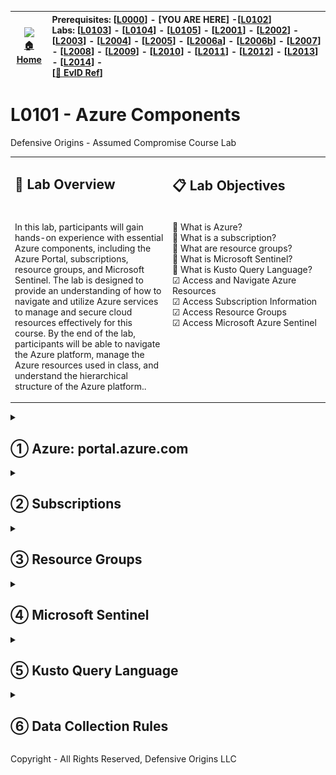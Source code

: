 
<!-- DO-MD-DEVNOTES-START -->
<!-- DO-MD-DEVNOTES-END -->
<!-- DO-MD-LABHEADER-START -->
<!-- DO-NAVTREE-TABLE-START -->
| ![][addlogosm] <br>[&#x1f3e0; Home][HOME] | Prerequisites: [[L0000]] - [YOU ARE HERE] -[[L0102]] <br> Labs: [[L0103]] - [[L0104]] - [[L0105]] - [[L2001]] - [[L2002]] - [[L2003]] - [[L2004]] - [[L2005]] - [[L2006a]] - [[L2006b]] -  [[L2007]] - [[L2008]] - [[L2009]] - [[L2010]] - [[L2011]] - [[L2012]] - [[L2013]] - [[L2014]] - <br>[[&#128210; EvID Ref][evidref]]| 
|--------|:--------|
<!-- DO-NAVTREE-TABLE-END -->

<!-- DO-LAB-TITLE START -->
# L0101 - Azure Components
Defensive Origins - Assumed Compromise Course Lab
<!-- DO-LAB-TITLE END-->

<table><tr><td width=50% valign=top>

## &#128210; Lab Overview

</td><td width=50% valign=top>

## &#x1f4cb; Lab Objectives

</td></tr><tr><td width=50% valign=top>

<!-- DO-LAB-OVERVIEW START -->
In this lab, participants will gain hands-on experience with essential Azure components, including the Azure Portal, subscriptions, resource groups, and Microsoft Sentinel. The lab is designed to provide an understanding of how to navigate and utilize Azure services to manage and secure cloud resources effectively for this course. By the end of the lab, participants will be able to navigate the 
Azure platform, manage the Azure resources used in class, and understand the hierarchical structure of the Azure platform..
<!-- DO-LAB-OVERVIEW END -->

</td><td width=50% valign=top>

<!-- DO-LAB-OBJECTIVES START -->
 &#x1F4AC;  What is Azure?  
 &#x1F4AC;  What is a subscription?  
 &#x1F4AC;  What are resource groups?   
 &#x1F4AC;  What is Microsoft Sentinel?  
 &#x1F4AC;  What is Kusto Query Language?  
 &#x2611; Access and Navigate Azure Resources  
 &#x2611; Access Subscription Information  
 &#x2611;  Access Resource Groups  
 &#x2611; Access Microsoft Azure Sentinel  

<!-- DO-LAB-OBJECTIVES END -->

</td></tr></table>


<!-- DO-MD-LABHEADER-END -->
<!-- DO-MD-LAB-START -->

<Details><summary>

## &#x2460; Azure: portal.azure.com

</summary><blockquote>

What is the Azure Portal? https://learn.microsoft.com/en-us/azure/azure-portal/azure-portal-overview

The landing page for all things Azure is https://portal.azure.com. Once you deploy a lab environment, the subscription, resource groups, and underlying resources can be managed from here. 

| ![Azure Portal](img/portal-azure.jpg) | 
|------------------------------------------------|

Feel free to click through the various features, functionalities, and services. 

&#x21E8; *Step Complete, Go to the next step!*

</blockquote></details>



<Details><summary>

## &#x2461; Subscriptions

</summary><blockquote>

On Azure, a subscription is a container with its own billing, infrastructure, IAM configurations, quotas, and resource groups. Tons more too. 

| ![DO Prod Sub](img/subs-do-prod.jpg) | 
|------------------------------------------------|

One of the more important items in a subscription is the resource quotas and their limits. As an example, you probably cannot deploy a second lab environment in your default subscription due to the limit on B class CPUs. Quota increase requests facilitate this. 

| ![DO Quotas](img/subs-quotas.jpg) | 
|------------------------------------------------|

&#x21E8; *Step Complete, Go to the next step!*

</blockquote></details>





<Details><summary>

## &#x2462; Resource Groups

</summary><blockquote>

Resource groups are accessible through the Azure UI in various ways, like the search function, from the portal.azure.com homepage, the navigation tree, etc. 

| ![Resource Groups Overview](img/rg-overview.jpg) | 
|------------------------------------------------|

Each subscription has its own resource groups, which contain things like virtual machines, network configuration settings, storage accounts, and disks.

| ![Resource Groups Components](img/rg-components.jpg) | 
|------------------------------------------------|

Resource groups contain Azure *resources*. As an example, clicking through to the virtual machine resource, you can see we various controls, like start, stop, and restart. We can see the resource's IP address and DNS names. 

| ![Virtual Machine Resource](img/virtual-machine.jpg) | 
|------------------------------------------------|

&#x21E8; *Step Complete, Go to the next step!*

</blockquote></details>





<Details><summary>

## &#x2463; Microsoft Sentinel

</summary><blockquote>

Sentinel will be used throughout the course as a log analytics tool. Sentinel uses kusto query language (KQL) as a front end language for performing searches and investigations against log data ingested through our data collection rules. 

The Sentinel application is located at https://portal.azure.com/#browse/microsoft.securityinsightsarg%2Fsentinel and, once your data collection rules are configured, will look something like the following screenshot.

| ![Sentinel Blade](img/sentinel-application.jpg) | 
|------------------------------------------------|

&#x21E8; *Step Complete, Go to the next step!*

</blockquote></details>




<Details><summary>

## &#x2464; Kusto Query Language

</summary><blockquote>

What is KQL? https://learn.microsoft.com/en-us/azure/data-explorer/kusto/query/

KQL quick reference: https://learn.microsoft.com/en-us/azure/data-explorer/kusto/query/kql-quick-reference

&#x21E8; *Lab Complete!*

</blockquote></details>



<Details><summary>

## &#x2465; Data Collection Rules

</summary><blockquote>

What is a data collection rule (DCR)? 
- Configuration directive for your Azure Monitor Agent (Windows or Linux) to collect some data or logs.
- You can collect performance data on your web applications.
- Information about your containers or metrics for various things.
- For Windows, it's usually just an XPath query for Windows logs.
- For Linux, it's usually a specific request for system logs (like auth or authpriv).

| ![DCRs](img/data-collection-rules.jpg) | 
|------------------------------------------------|

Additional and detailed reference: https://learn.microsoft.com/en-us/azure/azure-monitor/essentials/data-collection-rule-overview

&#x21E8; *Lab Complete!*

</blockquote></details>


Copyright - All Rights Reserved, Defensive Origins LLC
<!-- DO-MD-FOOTER-END -->


<!-- DO-MD-SHORTCUTS-START -->
[1]: https://defensiveorigins.com/
[2]: https://wildwesthackinfest.com/training/
[APT]:https://github.com/DefensiveOrigins/AtomicPurpleTeam
[Cheat-Sheets]:9-Others/Cheatsheets/
[DefOrg]: https://defensiveorigins.com/
[Div1]: ../../Z-images/div/div1.png
[Div2]: ../../Z-images/div/div2.png
[DO]: https://www.defensiveorigins.com
[DO1]: ../../Z-images/logo/DO1.png
[DO1sm]: ../../Z-images/logo/DO1sm.png
[DOAboutUs]: https://defensiveorigins.com/about-us
[DOAZLab]: https://www.doazlab.com
[DOAZLab-Github]: https://github.com/DefensiveOrigins/DO-LAB
[DOImage]: ../../Z-images/do_darkbackground.jpg
[DOImage]:Z-images/do_darkbackground.jpg
[DORegister]: https://defensiveorigins.com/first-to-know/
[DOTraining]: https://training.defensiveorigins.com
[evid1]: https://github.com/DefensiveOrigins/SysmonCommunityGuide/blob/master/chapters/process-creation.md
[evid10]: https://github.com/DefensiveOrigins/SysmonCommunityGuide/blob/master/chapters/process-access.md
[evid11]: https://github.com/DefensiveOrigins/SysmonCommunityGuide/blob/master/chapters/file-create.md
[evid1100]: https://docs.microsoft.com/en-us/windows/security/threat-protection/auditing/event-1100
[evid1102]: https://docs.microsoft.com/en-us/windows/security/threat-protection/auditing/event-1102
[evid12]: https://github.com/DefensiveOrigins/SysmonCommunityGuide/blob/master/chapters/registry-actions.md
[evid13]: https://github.com/DefensiveOrigins/SysmonCommunityGuide/blob/master/chapters/registry-actions.md
[evid14]: https://github.com/DefensiveOrigins/SysmonCommunityGuide/blob/master/chapters/registry-actions.md
[evid15]: https://github.com/DefensiveOrigins/SysmonCommunityGuide/blob/master/chapters/file-stream-creation-hash.md
[evid16]: https://www.ultimatewindowssecurity.com/securitylog/encyclopedia/event.aspx?eventid=90016
[evid17]: https://github.com/DefensiveOrigins/SysmonCommunityGuide/blob/master/chapters/named-pipes.md
[evid18]: https://github.com/DefensiveOrigins/SysmonCommunityGuide/blob/master/chapters/named-pipes.md
[evid19]: https://www.ultimatewindowssecurity.com/securitylog/encyclopedia/event.aspx?eventid=90019
[evid2]: https://github.com/DefensiveOrigins/SysmonCommunityGuide/blob/master/chapters/file-create-time-change.md
[evid20]: https://www.ultimatewindowssecurity.com/securitylog/encyclopedia/event.aspx?eventid=90020
[evid21]: https://www.ultimatewindowssecurity.com/securitylog/encyclopedia/event.aspx?eventid=90021
[evid22]: https://github.com/DefensiveOrigins/SysmonCommunityGuide/blob/master/chapters/dns-query.md
[evid23]: https://github.com/DefensiveOrigins/SysmonCommunityGuide/blob/master/chapters/file_delete_detected.md
[evid24]: https://github.com/DefensiveOrigins/SysmonCommunityGuide/blob/master/chapters/clipboard-capture.md
[evid25]: https://github.com/DefensiveOrigins/SysmonCommunityGuide/blob/master/chapters/process-tampering.md
[evid255]: https://docs.microsoft.com/en-us/sysinternals/downloads/sysmon
[evid26]: https://github.com/DefensiveOrigins/SysmonCommunityGuide/blob/master/chapters/file_delete_detected.md
[evid28]: https://github.com/DefensiveOrigins/SysmonCommunityGuide/blob/master/chapters/file-delete.md
[evid3]: https://github.com/DefensiveOrigins/SysmonCommunityGuide/blob/master/chapters/network-connections.md
[evid4]: https://www.ultimatewindowssecurity.com/securitylog/encyclopedia/event.aspx?eventid=90004
[evid4610]: https://docs.microsoft.com/en-us/windows/security/threat-protection/auditing/event-4610
[evid4624]: https://docs.microsoft.com/en-us/windows/security/threat-protection/auditing/event-4624
[evid4625]: https://docs.microsoft.com/en-us/windows/security/threat-protection/auditing/event-4625
[evid4627]: https://docs.microsoft.com/en-us/windows/security/threat-protection/auditing/event-4627
[evid4634]: https://docs.microsoft.com/en-us/windows/security/threat-protection/auditing/event-4634
[evid4647]: https://docs.microsoft.com/en-us/windows/security/threat-protection/auditing/event-4647
[evid4648]: https://docs.microsoft.com/en-us/windows/security/threat-protection/auditing/event-4648
[evid4656]: https://docs.microsoft.com/en-us/windows/security/threat-protection/auditing/event-4656
[evid4657]: https://docs.microsoft.com/en-us/windows/security/threat-protection/auditing/event-4657
[evid4660]: https://docs.microsoft.com/en-us/windows/security/threat-protection/auditing/event-4660
[evid4661]: https://docs.microsoft.com/en-us/windows/security/threat-protection/auditing/event-4661
[evid4662]: https://docs.microsoft.com/en-us/windows/security/threat-protection/auditing/event-4662
[evid4663]: https://docs.microsoft.com/en-us/windows/security/threat-protection/auditing/event-4663
[evid4670]: https://docs.microsoft.com/en-us/windows/security/threat-protection/auditing/event-4670
[evid4672]: https://docs.microsoft.com/en-us/windows/security/threat-protection/auditing/event-4672
[evid4673]: https://docs.microsoft.com/en-us/windows/security/threat-protection/auditing/event-4673
[evid4688]: https://docs.microsoft.com/en-us/windows/security/threat-protection/auditing/event-4688
[evid4689]: https://docs.microsoft.com/en-us/windows/security/threat-protection/auditing/event-4689
[evid4690]: https://docs.microsoft.com/en-us/windows/security/threat-protection/auditing/event-4690
[evid4696]: https://docs.microsoft.com/en-us/windows/security/threat-protection/auditing/event-4696
[evid4697]: https://docs.microsoft.com/en-us/windows/security/threat-protection/auditing/event-4697
[evid4698]: https://docs.microsoft.com/en-us/windows/security/threat-protection/auditing/event-4698
[evid4699]: https://docs.microsoft.com/en-us/windows/security/threat-protection/auditing/event-4699
[evid4700]: https://docs.microsoft.com/en-us/windows/security/threat-protection/auditing/event-4700
[evid4701]: https://docs.microsoft.com/en-us/windows/security/threat-protection/auditing/event-4701
[evid4702]: https://docs.microsoft.com/en-us/windows/security/threat-protection/auditing/event-4702
[evid4703]: https://docs.microsoft.com/en-us/windows/security/threat-protection/auditing/event-4703
[evid4704]: https://docs.microsoft.com/en-us/windows/security/threat-protection/auditing/event-4704
[evid4705]: https://docs.microsoft.com/en-us/windows/security/threat-protection/auditing/event-4705
[evid4706]: https://docs.microsoft.com/en-us/windows/security/threat-protection/auditing/event-4706
[evid4707]: https://docs.microsoft.com/en-us/windows/security/threat-protection/auditing/event-4707
[evid4715]: https://docs.microsoft.com/en-us/windows/security/threat-protection/auditing/event-4715
[evid4716]: https://docs.microsoft.com/en-us/windows/security/threat-protection/auditing/event-4716
[evid4717]: https://docs.microsoft.com/en-us/windows/security/threat-protection/auditing/event-4717
[evid4719]: https://docs.microsoft.com/en-us/windows/security/threat-protection/auditing/event-4719
[evid4720]: https://docs.microsoft.com/en-us/windows/security/threat-protection/auditing/event-4720
[evid4722]: https://docs.microsoft.com/en-us/windows/security/threat-protection/auditing/event-4722
[evid4723]: https://docs.microsoft.com/en-us/windows/security/threat-protection/auditing/event-4723
[evid4724]: https://docs.microsoft.com/en-us/windows/security/threat-protection/auditing/event-4724
[evid4725]: https://docs.microsoft.com/en-us/windows/security/threat-protection/auditing/event-4725
[evid4726]: https://docs.microsoft.com/en-us/windows/security/threat-protection/auditing/event-4726
[evid4731]: https://docs.microsoft.com/en-us/windows/security/threat-protection/auditing/event-4731
[evid4732]: https://docs.microsoft.com/en-us/windows/security/threat-protection/auditing/event-4732
[evid4733]: https://docs.microsoft.com/en-us/windows/security/threat-protection/auditing/event-4733
[evid4735]: https://docs.microsoft.com/en-us/windows/security/threat-protection/auditing/event-4735
[evid4736]: https://docs.microsoft.com/en-us/windows/security/threat-protection/auditing/event-4736
[evid4738]: https://docs.microsoft.com/en-us/windows/security/threat-protection/auditing/event-4738
[evid4739]: https://docs.microsoft.com/en-us/windows/security/threat-protection/auditing/event-4739
[evid4740]: https://docs.microsoft.com/en-us/windows/security/threat-protection/auditing/event-4740
[evid4741]: https://docs.microsoft.com/en-us/windows/security/threat-protection/auditing/event-4741
[evid4742]: https://docs.microsoft.com/en-us/windows/security/threat-protection/auditing/event-4742
[evid4743]: https://docs.microsoft.com/en-us/windows/security/threat-protection/auditing/event-4743
[evid4764]: https://docs.microsoft.com/en-us/windows/security/threat-protection/auditing/event-4764
[evid4765]: https://docs.microsoft.com/en-us/windows/security/threat-protection/auditing/event-4765
[evid4767]: https://docs.microsoft.com/en-us/windows/security/threat-protection/auditing/event-4767
[evid4768]: https://docs.microsoft.com/en-us/windows/security/threat-protection/auditing/event-4768
[evid4769]: https://docs.microsoft.com/en-us/windows/security/threat-protection/auditing/event-4769
[evid4770]: https://docs.microsoft.com/en-us/windows/security/threat-protection/auditing/event-4770
[evid4773]: https://docs.microsoft.com/en-us/windows/security/threat-protection/auditing/event-4773
[evid4776]: https://docs.microsoft.com/en-us/windows/security/threat-protection/auditing/event-4776
[evid4780]: https://docs.microsoft.com/en-us/windows/security/threat-protection/auditing/event-4780
[evid4781]: https://docs.microsoft.com/en-us/windows/security/threat-protection/auditing/event-4781
[evid4782]: https://docs.microsoft.com/en-us/windows/security/threat-protection/auditing/event-4782
[evid4798]: https://docs.microsoft.com/en-us/windows/security/threat-protection/auditing/event-4798
[evid4799]: https://docs.microsoft.com/en-us/windows/security/threat-protection/auditing/event-4799
[evid4817]: https://docs.microsoft.com/en-us/windows/security/threat-protection/auditing/event-4817
[evid4907]: https://docs.microsoft.com/en-us/windows/security/threat-protection/auditing/event-4907
[evid4908]: https://docs.microsoft.com/en-us/windows/security/threat-protection/auditing/event-4908
[evid4964]: https://docs.microsoft.com/en-us/windows/security/threat-protection/auditing/event-4964
[evid5]: https://github.com/DefensiveOrigins/SysmonCommunityGuide/blob/master/chapters/process-termination.md
[evid5025]: https://docs.microsoft.com/en-us/windows/security/threat-protection/auditing/event-5025
[evid5136]: https://docs.microsoft.com/en-us/windows/security/threat-protection/auditing/event-5136
[evid5137]: https://docs.microsoft.com/en-us/windows/security/threat-protection/auditing/event-5137
[evid5138]: https://docs.microsoft.com/en-us/windows/security/threat-protection/auditing/event-5138
[evid5139]: https://docs.microsoft.com/en-us/windows/security/threat-protection/auditing/event-5139
[evid5140]: https://docs.microsoft.com/en-us/windows/security/threat-protection/auditing/event-5140
[evid5141]: https://docs.microsoft.com/en-us/windows/security/threat-protection/auditing/event-5141
[evid5142]: https://docs.microsoft.com/en-us/windows/security/threat-protection/auditing/event-5142
[evid5143]: https://docs.microsoft.com/en-us/windows/security/threat-protection/auditing/event-5143
[evid5144]: https://docs.microsoft.com/en-us/windows/security/threat-protection/auditing/event-5144
[evid5145]: https://docs.microsoft.com/en-us/windows/security/threat-protection/auditing/event-5145
[evid5152]: https://docs.microsoft.com/en-us/windows/security/threat-protection/auditing/event-5152
[evid5157]: https://docs.microsoft.com/en-us/windows/security/threat-protection/auditing/event-5157
[evid5158]: https://docs.microsoft.com/en-us/windows/security/threat-protection/auditing/event-5158
[evid5159]: https://docs.microsoft.com/en-us/windows/security/threat-protection/auditing/event-5159
[evid5168]: https://docs.microsoft.com/en-us/windows/security/threat-protection/auditing/event-5168
[evid5447]: https://docs.microsoft.com/en-us/windows/security/threat-protection/auditing/event-5447
[evid6]: https://github.com/DefensiveOrigins/SysmonCommunityGuide/blob/master/chapters/driver-loading.md
[evid6145]: https://docs.microsoft.com/en-us/windows/security/threat-protection/auditing/event-6145
[evid7]: https://github.com/DefensiveOrigins/SysmonCommunityGuide/blob/master/chapters/image-loading.md
[evid8]: https://github.com/DefensiveOrigins/SysmonCommunityGuide/blob/master/chapters/create-remote-thread.md
[evid9]: https://github.com/DefensiveOrigins/SysmonCommunityGuide/blob/master/chapters/raw-access-read.md
[evidsysmon]: https://docs.microsoft.com/en-us/sysinternals/downloads/sysmon
[H0004]: ../../../APT/9-Others/H0040-Instructors/README.md
[H0010]: ../../../APT/9-Others/H0010-PreReq/README.md
[ph_jd]: ../../Z-images/photo/jd1.png
[ph_ki]: ../../Z-images/photo/ki1.png
[refmstp-pdf]: https://docs.microsoft.com/en-us/windows/security/opbuildpdf/threat-protection/auditing/toc.pdf?branch=live
[refmstp-web]: https://docs.microsoft.com/en-us/windows/security/threat-protection/
[Survey]:https://forms.office.com/Pages/ResponsePage.aspx?id=ezi0P6h7Wky98F15YOOzAxFXFOo3MeNFpviudN0SuLhUMDNCT1NYWk5QWjlHUkMyMVhJVjFJTjhQMy4u
[WWHF]: https://wildwesthackinfest.com/
[addlogo]:../../Z-images/logo/add.png
[addlogosm]:../../Z-images/logo/addsm.png
<!-- DO-MD-SHORTCUTS-END -->

<!-- DO-MD-NAVTREE-SHORTCUTS-START -->
[Home]: ../../README.md
[evidref]: ../../9-Others/Cheatsheets/EventIDs.md
[L0000]: /1-Labs/0000-Course-Architecture/README.md
[L0101]: /1-Labs/0101-Azure-Components/README.md
[L0102]: /1-Labs/0102-Lab-Deploy/README.md
[L0103]: /1-Labs/0103-Initial-Access/README.md
[L0104]: /1-Labs/0104-Terminals/README.md
[L0105]: /1-Labs/0105-Azure-DCRs-Sentinel/README.md
[L0106]: /1-Labs/0101-Azure-Components/README.md
[L2001]: /1-Labs/2001-BadBlood/README.md
[L2002]: /1-Labs/2002-Deception/README.md
[L2003]: /1-Labs/2003-Initial-Checks/README.md
[L2004]: /1-Labs/2004-PowerShell-CMD/README.md
[L2006]: /1-Labs/2006-ADCS/README.md
[L2005]: /1-Labs/2005-Tooling/README.md
[L2006a]: /1-Labs/2006a-BloodHound/README.md
[L2006b]: /1-Labs/2006b-PlumHound/README.md
[L2007]: /1-Labs/2007-ADCS/README.md
[L2008]: /1-Labs/2008-Impacket/README.md
[L2009]: /1-Labs/2009-Password-Spray/README.md
[L2010]: /1-Labs/2010-C2-SSH/README.md
[L2011]: /1-Labs/2011-Coercion-Relay/README.md
[L2012]: /1-Labs/2012-LNK-Droppers/README.md
[L2013]: /1-Labs/2013-Attacker-Attribution/README.md
[L2014]: /1-Labs/2014-Atomic-Red-Team/README.md
<!-- DO-MD-NAVTREE-SHORTCUTS-END -->